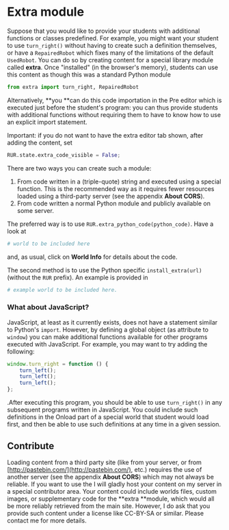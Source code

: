 # Extra module

Suppose that you would like to provide your students with additional functions or classes predefined. For example, you might want your student to use `turn_right()` without having to create such a definition themselves, or have a `RepairedRobot` which fixes many of the limitations of the default `UsedRobot`. You can do so by creating content for a special library module called **extra**. Once "installed" \(in the browser's memory\), students can use this content as though this was a standard Python module

```py
from extra import turn_right, RepairedRobot
```

Alternatively, **you **can do this code importation in the Pre editor which is executed just before the student's program: you can thus provide students with additional functions without requiring them to have to know how to use an explicit import statement.

Important: if you do not want to have the extra editor tab shown, after adding the content, set 

```py
RUR.state.extra_code_visible = False;
```

There are two ways you can create such a module:

1. From code written in a \(triple-quote\) string and executed using a special function. This is the recommended way as it requires fewer resources loaded using a third-party server \(see the appendix **About CORS**\).
2. From code written a normal Python module and publicly available on some server.

The preferred way is to use `RUR.extra_python_code(python_code)`. Have a look at

```py
# world to be included here
```

and, as usual, click on **World Info** for details about the code.

The second method is to use the Python specific `install_extra(url)`\(without the `RUR` prefix\). An example is provided in

```py
# example world to be included here.
```





### What about JavaScript?

JavaScript, at least as it currently exists, does not have a statement similar to Python's `import`.  However, by defining a global object \(as attribute to `window`\) you can make additional functions available for other programs executed with JavaScript.  For example, you may want to try adding the following:

```js
window.turn_right = function () {
    turn_left();
    turn_left();
    turn_left();
};
```

.After executing this program, you should be able to use `turn_right()` in any subsequent programs written in JavaScript.  You could include such definitions in the Onload part of a special world that student would load first, and then be able to use such definitions at any time in a given session.

## Contribute

Loading content from a third party site \(like from your server, or from [http://pastebin.com/](http://pastebin.com/), etc.\) requires the use of another server \(see the appendix **About CORS**\) which may not always be reliable. If you want to use the I will gladly host your content on my server in a special contributor area. Your content could include worlds files, custom images, or supplementary code for the **extra **module, which would all be more reliably retrieved from the main site.  However, I do ask that you provide such content under a license like CC-BY-SA or similar. Please contact me for more details.

